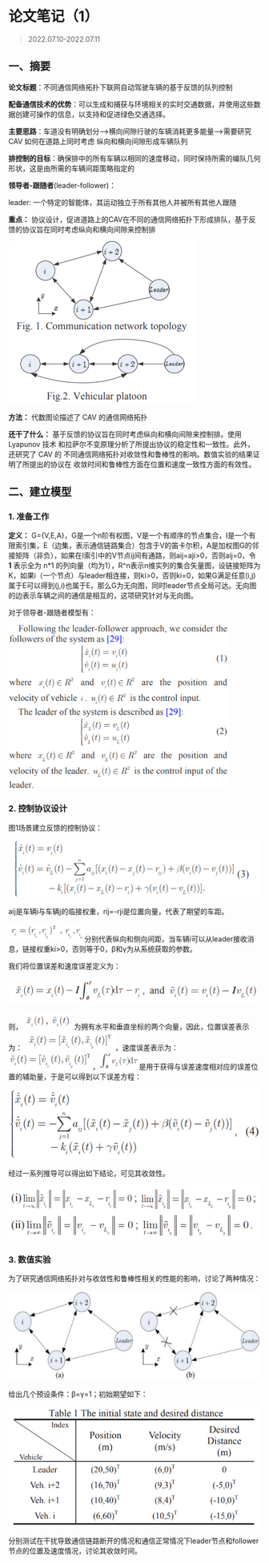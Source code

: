 # 论文笔记（1）

> 2022.07.10-2022.07.11

## 一、摘要

**论文标题**：不同通信网络拓扑下联网自动驾驶车辆的基于反馈的队列控制

**配备通信技术的优势**：可以⽣成和捕获与环境相关的实时交通数据，并使用这些数据创建可操作的信息，以⽀持和促进绿⾊交通选择。

**主要思路**：车道没有明确划分-->横向间隙行驶的⻋辆消耗更多能量-->需要研究 CAV 如何在道路上同时考虑 纵向和横向间隙形成⻋辆队列

**排控制的目标**：确保排中的所有⻋辆以相同的速度移动，同时保持所需的编队⼏何形状，这是由所需的⻋辆间距策略指定的

**领导者-跟随者**(leader-follower)：

leader: ⼀个特定的智能体，其运动独⽴于所有其他⼈并被所有其他⼈跟随

**重点：** 协议设计，促进道路上的CAV在不同的通信⽹络拓扑下形成排队，基于反馈的协议旨在同时考虑纵向和横向间隙来控制排

![image-20220711133112345](image-20220711133112345.png)

**方法：** 代数图论描述了 CAV 的通信⽹络拓扑

**还干了什么：** 基于反馈的协议旨在同时考虑纵向和横向间隙来控制排。使⽤ Lyapunov 技术 和拉萨尔不变原理分析了所提出协议的稳定性和⼀致性。此外，还研究了 CAV 的 不同通信⽹络拓扑对收敛性和鲁棒性的影响。数值实验的结果证明了所提出的协议在 收敛时间和鲁棒性⽅⾯在位置和速度⼀致性⽅⾯的有效性。

## 二、建立模型

### 1. 准备工作

**定义：** G={V,E,A}，G是一个n阶有权图，V是一个有顺序的节点集合，I是一个有限索引集，E（边集，表示通信链路集合）包含于V的笛卡尔积，A是加权图G的邻接矩阵（非负），如果在I索引中的V节点ij间有通路，则aij=aji>0，否则aij=0，令 **1** 表示全为 n*1 的列向量（均为1），R^n表示n维实列的集合矢量图，设链接矩阵为K，如果i（一个节点）与leader相连接，则ki>0，否则ki=0，如果G满足任意(i,j)属于E可以得到(j,i)也属于E，那么G为无向图，同时leader节点全局可达。无向图的边表示车辆之间的通信是相互的，这项研究针对与无向图。

对于领导者-跟随者模型有：

<img src="image-20220711132711257.png" alt="image-20220711132711257" style="zoom:80%;" />

### 2. 控制协议设计

图1场景建立反馈的控制协议：

![image-20220711133144020](image-20220711133144020.png)

aij是车辆i与车辆j的临接权重，rij=-rji是位置向量，代表了期望的车距。

<img src="image-20220711133538903.png" alt="image-20220711133538903" style="zoom:80%;" />分别代表纵向和侧向间距，当车辆i可以从leader接收消息，链接权重ki>0，否则等于0，β和γ为从系统获取的参数。

我们将位置误差和速度误差定义为：

<img src="image-20220711144355775.png" alt="image-20220711144355775" style="zoom:80%;" />

则，<img src="image-20220711144432074.png" alt="image-20220711144432074" style="zoom: 80%;" />为拥有水平和垂直坐标的两个向量，因此，位置误差表示为：<img src="image-20220711144909475.png" alt="image-20220711144909475" style="zoom:80%;" />，速度误差表示为：<img src="image-20220711144947295.png" alt="image-20220711144947295" style="zoom:80%;" />，<img src="image-20220711145011543.png" alt="image-20220711145011543" style="zoom: 67%;" />是用于获得与误差速度相对应的误差位置的辅助量，于是可以得到以下误差方程：

![image-20220711145210809](image-20220711145210809.png)

经过一系列推导可以得出如下结论，可见其收敛性。

![image-20220711145409618](image-20220711145409618.png)

### 3. 数值实验

为了研究通信网络拓扑对与收敛性和鲁棒性相关的性能的影响，讨论了两种情况：

![image-20220711151059386](image-20220711151059386.png)

给出几个预设条件：β=γ=1；初始期望如下：

<img src="image-20220711151332914.png" alt="image-20220711151332914" style="zoom:80%;" />

分别测试在干扰导致通信链路断开的情况和通信正常情况下leader节点和follower节点的位置及速度情况，讨论其收敛时间。







